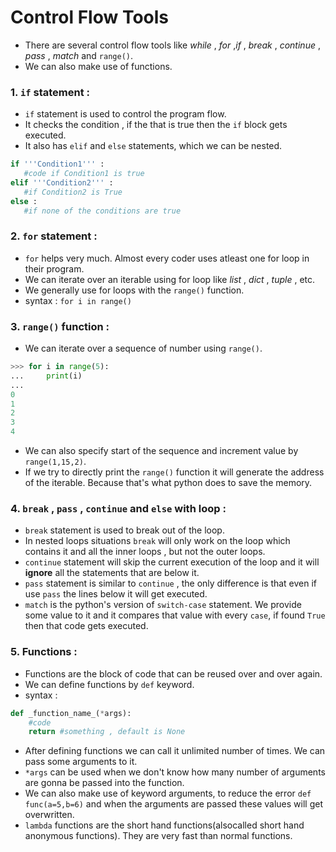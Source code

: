 # Control Flow Tools

+ There are several control flow tools like _while_ , _for_ ,_if_ , _break_ , _continue_ , _pass_ , _match_ and `range()`.
+ We can also make use of functions.


### 1. `if` statement :

+ `if` statement is used to control the program flow.
+ It checks the condition , if the that is true then the `if` block gets executed.
+ It also has `elif` and `else` statements, which we can be nested.
 ```python
if '''Condition1''' :
    #code if Condition1 is true
elif '''Condition2''' :
    #if Condition2 is True
else :
    #if none of the conditions are true
```

### 2. `for` statement :
+ `for` helps very much. Almost every coder uses atleast one for loop in their program.
+ We can iterate over an iterable using for loop like _list_ , _dict_ , _tuple_ , etc.
+ We generally use for loops with the `range()` function.
+ syntax : `for i in range()`

### 3. `range()` function :
+ We can iterate over a sequence of number using `range()`.
```python
>>> for i in range(5):
...     print(i)
...
0
1
2
3
4
```

+ We can also specify start of the sequence and increment value by `range(1,15,2)`.
+ If we try to directly print the `range()` function it will generate the address of the iterable. Because that's what python does to save the memory.

### 4. `break` , `pass` , `continue` and `else` with loop :

+ `break` statement is used to break out of the loop.
+ In nested loops situations `break` will only work on the loop which contains it and all the inner loops , but not the outer loops.
+ `continue` statement will skip the current execution of the loop and it will **ignore** all the statements that are below it.
+ `pass` statement is similar to `continue` , the only difference is that even if use `pass` the lines below it will get executed.
+ `match` is the python's version of `switch-case` statement. We provide some value to it and it compares that value with every `case`, if found `True` then that code gets executed.


### 5. Functions :
+ Functions are the block of code that can be reused over and over again.
+ We can define functions by `def` keyword.
+ syntax :
```python
def _function_name_(*args):
    #code
    return #something , default is None
```
+ After defining functions we can call it unlimited number of times. We can pass some arguments to it.
+ `*args` can be used when we don't know how many number of arguments are gonna be passed into the function.
+ We can also make use of keyword arguments, to reduce the error `def func(a=5,b=6)` and when the arguments are passed these values will get overwritten.
+ `lambda` functions are the short hand functions(alsocalled short hand anonymous functions). They are very fast than normal functions.